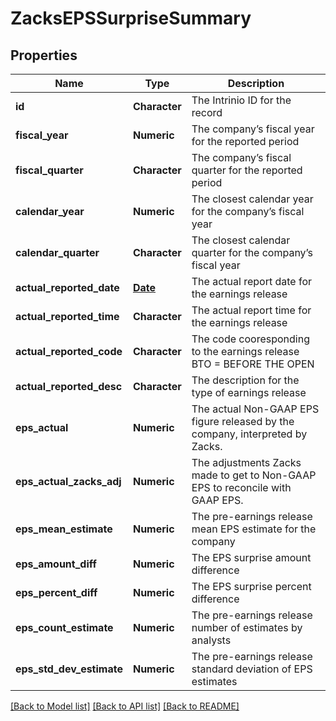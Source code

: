 # ZacksEPSSurpriseSummary

[//]: # (CLASS:IntrinioSDK::ZacksEPSSurpriseSummary)

[//]: # (KIND:object)

## Properties

[//]: # (START_DEFINITION)

Name | Type | Description
------------ | ------------- | -------------
**id** | **Character** | The Intrinio ID for the record &nbsp;
**fiscal_year** | **Numeric** | The company’s fiscal year for the reported period &nbsp;
**fiscal_quarter** | **Character** | The company’s fiscal quarter for the reported period &nbsp;
**calendar_year** | **Numeric** | The closest calendar year for the company’s fiscal year &nbsp;
**calendar_quarter** | **Character** | The closest calendar quarter for the company’s fiscal year &nbsp;
**actual_reported_date** | [**Date**](Date.md) | The actual report date for the earnings release &nbsp;
**actual_reported_time** | **Character** | The actual report time for the earnings release &nbsp;
**actual_reported_code** | **Character** | The code cooresponding to the earnings release  BTO &#x3D; BEFORE THE OPEN | DTM &#x3D; DURING THE MARKET | AMC &#x3D; AFTER MARKET CLOSE &nbsp;
**actual_reported_desc** | **Character** | The description for the type of earnings release &nbsp;
**eps_actual** | **Numeric** | The actual Non-GAAP EPS figure released by the company, interpreted by Zacks. &nbsp;
**eps_actual_zacks_adj** | **Numeric** | The adjustments Zacks made to get to Non-GAAP EPS to reconcile with GAAP EPS. &nbsp;
**eps_mean_estimate** | **Numeric** | The pre-earnings release mean EPS estimate for the company &nbsp;
**eps_amount_diff** | **Numeric** | The EPS surprise amount difference &nbsp;
**eps_percent_diff** | **Numeric** | The EPS surprise percent difference &nbsp;
**eps_count_estimate** | **Numeric** | The pre-earnings release number of estimates by analysts &nbsp;
**eps_std_dev_estimate** | **Numeric** | The pre-earnings release standard deviation of EPS estimates &nbsp;

[//]: # (END_DEFINITION)


[//]: # (CONTAINED_CLASS:IntrinioSDK::Date)


[[Back to Model list]](../README.md#documentation-for-models) [[Back to API list]](../README.md#documentation-for-api-endpoints) [[Back to README]](../README.md)


